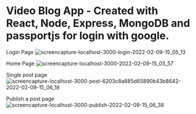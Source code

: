 # Video Blog App - Created with React, Node, Express, MongoDB and passportjs for login with google.

Login Page
![screencapture-localhost-3000-login-2022-02-09-15_05_13](https://user-images.githubusercontent.com/71179218/153217356-f7e88fe1-2075-42cc-8612-3fd2b3b8c048.png)

Home Page
![screencapture-localhost-3000-2022-02-09-15_05_57](https://user-images.githubusercontent.com/71179218/153217411-c154f3de-5d9c-4cf6-91f0-ef9264845c85.png)

Single post page
![screencapture-localhost-3000-post-6203c8a885d65890b43b8642-2022-02-09-15_06_18](https://user-images.githubusercontent.com/71179218/153217481-1506f6de-ddcd-4b4d-88d5-d09d1e9e5cb8.png)

Publish a post page
![screencapture-localhost-3000-publish-2022-02-09-15_06_38](https://user-images.githubusercontent.com/71179218/153217533-3289601a-1952-4bf1-8873-0d41d5e33809.png)

